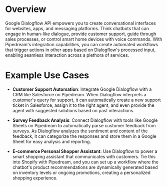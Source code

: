 # Overview

Google Dialogflow API empowers you to create conversational interfaces for websites, apps, and messaging platforms. Think chatbots that can engage in human-like dialogue, provide customer support, guide through sales processes, or control smart home devices with voice commands. With Pipedream's integration capabilities, you can create automated workflows that trigger actions in other apps based on Dialogflow's processed input, enabling seamless interaction across a plethora of services.

# Example Use Cases

- **Customer Support Automation**: Integrate Google Dialogflow with a CRM like Salesforce on Pipedream. When Dialogflow interprets a customer's query for support, it can automatically create a new support ticket in Salesforce, assign it to the right agent, and even provide the agent with suggested solutions based on past interactions.

- **Survey Feedback Analysis**: Connect Dialogflow with tools like Google Sheets on Pipedream to automatically parse customer feedback from surveys. As Dialogflow analyzes the sentiment and content of the feedback, it can categorize the responses and store them in a Google Sheet for easy analysis and reporting.

- **E-commerce Personal Shopper Assistant**: Use Dialogflow to power a smart shopping assistant that communicates with customers. Tie this into Shopify with Pipedream, and you can set up a workflow where the chatbot's product recommendations are dynamically generated based on inventory levels or ongoing promotions, creating a personalized shopping experience.
